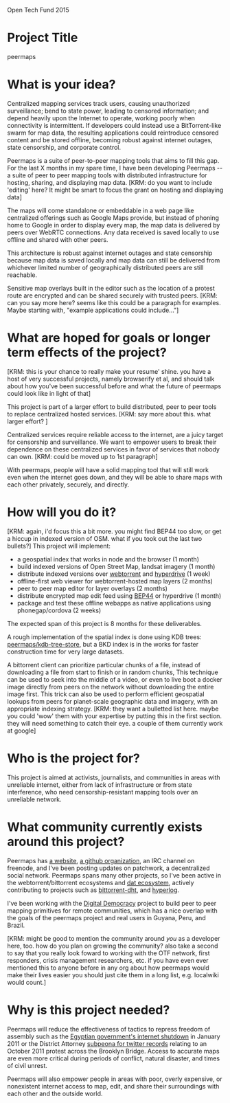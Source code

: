 Open Tech Fund 2015

# Project Title

peermaps

# What is your idea?

Centralized mapping services track users, causing unauthorized surveillance; bend to state power, leading to censored information; and depend heavily upon the Internet to operate, working poorly when connectivity is intermittent. If developers could instead use a BitTorrent-like swarm for map data, the resulting applications could reintroduce censored content and be stored offline, becoming robust against internet outages, state censorship, and corporate control.

Peermaps is a suite of peer-to-peer mapping tools that aims to fill this gap. For the last X months in my spare time, I have been developing Peermaps -- a suite of peer to peer mapping tools with distributed infrastructure
for hosting, sharing, and displaying map data.  [KRM: do you want to include 'editing' here? It might be smart to focus the grant on hosting and displaying data]

The maps will come standalone or embeddable in a web page like centralized
offerings such as Google Maps provide, but instead of phoning home to Google in
order to display every map, the map data is delivered by peers over WebRTC
connections. Any data received is saved locally to use offline and shared with
other peers. 

This architecture is robust against internet outages and state censorship
because map data is saved locally and map data can still be delivered from
whichever limited number of geographically distributed peers are still
reachable.

Sensitive map overlays built in the editor such as the location of a protest
route are encrypted and can be shared securely with trusted peers. [KRM: can you say more here? seems like this could be a paragraph for examples. Maybe starting with, "example applications could include..."]

# What are hoped for goals or longer term effects of the project?

[KRM: this is your chance to really make your resume' shine. you have a host of very successful projects, namely browserify et al, and should talk about how you've been successful before and what the future of peermaps could look like in light of that]

This project is part of a larger effort to build distributed, peer to peer
tools to replace centralized hosted services. [KRM: say more about this. what larger effort? ] 

Centralized services require
reliable access to the internet, are a juicy target for censorship and
surveillance. We want to empower users to break their dependence on these
centralized services in favor of services that nobody can own. [KRM: could be moved up to 1st paragraph]

With peermaps, people will have a solid mapping tool that will still work even
when the internet goes down, and they will be able to share maps with each other
privately, securely, and directly.

# How will you do it?
[KRM: again, i'd focus this a bit more. you might find BEP44 too slow, or get a hiccup in indexed version of OSM. what if you took out the last two bullets?]
This project will implement:

* a geospatial index that works in node and the browser (1 month)
* build indexed versions of Open Street Map, landsat imagery (1 month)
* distribute indexed versions over [webtorrent](https://webtorrent.io) and
[hyperdrive](https://github.com/mafintosh/hyperdrive) (1 week)
* offline-first web viewer for webtorrent-hosted map layers (2 months)
* peer to peer map editor for layer overlays (2 months)
* distribute encrypted map edit feed using [BEP44](https://github.com/feross/bittorrent-dht/pull/61) or hyperdrive (1 month)
* package and test these offline webapps as native applications using phonegap/cordova (2 weeks)

The expected span of this project is 8 months for these deliverables.

A rough implementation of the spatial index is done using KDB trees:
[peermaps/kdb-tree-store](https://github.com/peermaps/kdb-tree-store),
but a BKD index is in the works for faster construction time for very large
datasets.

A bittorrent client can prioritize particular chunks of a file, instead of
downloading a file from start to finish or in random chunks, This technique can
be used to seek into the middle of a video, or even to live boot a docker image
directly from peers on the network without downloading the entire image first.
This trick can also be used to perform efficient geospatial lookups from peers
for planet-scale geographic data and imagery, with an appropriate indexing
strategy. [KRM: they want a bulletted list here. maybe you could 'wow' them with your expertise by putting this in the first section. they will need something to catch their eye. a couple of them currently work at google]

# Who is the project for?

This project is aimed at activists, journalists, and communities in areas with
unreliable internet, either from lack of infrastructure or from state
interference, who need censorship-resistant mapping tools over an unreliable
network. 

# What community currently exists around this project?

Peermaps has [a website](http://peermaps.org),
[a github organization](https://github.com/peermaps),
an IRC channel on freenode, and I've been posting updates on patchwork,
a decentralized social network. Peermaps spans many other projects, so I've been
active in the webtorrent/bittorrent ecosystems and [dat ecosystem](http://dat-data.com/),
actively contributing to projects such as
[bittorrent-dht](https://github.com/feross/bittorrent-dht/pull/61),
and [hyperlog](https://github.com/mafintosh/hyperlog/pulls?utf8=%E2%9C%93&q=is%3Apr+author%3Asubstack).

I've been working with the [Digital Democracy](http://www.digital-democracy.org/)
project to build peer to peer mapping primitives for remote communities, which
has a nice overlap with the goals of the peermaps project and real users in
Guyana, Peru, and Brazil.

[KRM: might be good to mention the community around *you* as a developer here, too. how do you plan on growing the community?  also take a second to say that you really look foward to working with the OTF network, first responders, crisis management researchers, etc. if you have even ever mentioned this to anyone before in any org about how peermaps would make their lives easier you should just cite them in a long list, e.g.  localwiki would count.]

# Why is this project needed?

Peermaps will reduce the effectiveness of tactics to repress freedom of assembly
such as the [Egyptian government's internet shutdown](https://en.wikipedia.org/wiki/Internet_in_Egypt#2011_Internet_shutdown)
in January 2011 or the District Attorney
[subpeona for twitter records](http://cityroom.blogs.nytimes.com/2012/02/06/protesters-lawyer-challenges-twitter-subpoena/)
relating to an October 2011 protest across the Brooklyn Bridge.
Access to accurate maps are even more critical during periods of conflict,
natural disaster, and times of civil unrest. 

Peermaps will also empower people in areas with poor, overly expensive, or
nonexistent internet access to map, edit, and share their surroundings with each
other and the outside world. 
